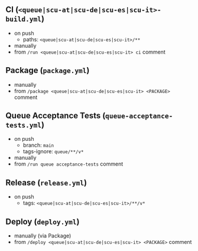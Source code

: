 ## CI (`<queue|scu-at|scu-de|scu-es|scu-it>-build.yml`)

- on push
  - paths: `<queue|scu-at|scu-de|scu-es|scu-it>/**`
- manually
- from `/run <queue|scu-at|scu-de|scu-es|scu-it> ci` comment

## Package (`package.yml`)

- manually
- from `/package <queue|scu-at|scu-de|scu-es|scu-it> <PACKAGE>` comment

## Queue Acceptance Tests (`queue-acceptance-tests.yml`)

- on push
  - branch: `main`
  - tags-ignore: `queue/**/v*`
- manually
- from `/run queue acceptance-tests` comment

## Release (`release.yml`)

- on push
  - tags: `<queue|scu-at|scu-de|scu-es|scu-it>/**/v*`

## Deploy (`deploy.yml`)

- manually (via Package)
- from `/deploy <queue|scu-at|scu-de|scu-es|scu-it> <PACKAGE>` comment
